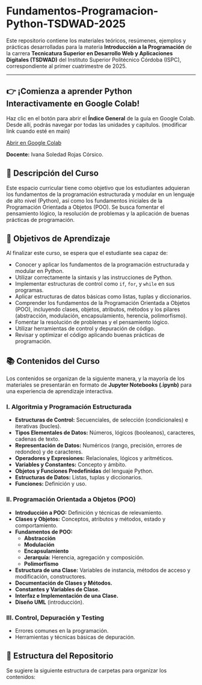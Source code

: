 # Fundamentos-Programacion-Python-TSDWAD-2025

Este repositorio contiene los materiales teóricos, resúmenes, ejemplos y prácticas desarrolladas para la materia **Introducción a la Programación** de la carrera **Tecnicatura Superior en Desarrollo Web y Aplicaciones Digitales (TSDWAD)** del Instituto Superior Politécnico Córdoba (ISPC), correspondiente al primer cuatrimestre de 2025.

---

## 👉 ¡Comienza a aprender Python Interactivamente en Google Colab!

Haz clic en el botón para abrir el **Índice General** de la guía en Google Colab. Desde allí, podrás navegar por todas las unidades y capítulos. (modificar link cuando esté en main)

[Abrir en Google Colab](https://colab.research.google.com/github/ISPC-WEB-2025/Fundamentos-Programacion-Python-TSDWAD-2025/blob/main/00_Indice_General_Guia_Python.ipynb)

**Docente:** Ivana Soledad Rojas Córsico.

## 📝 Descripción del Curso

Este espacio curricular tiene como objetivo que los estudiantes adquieran los fundamentos de la programación estructurada y modular en un lenguaje de alto nivel (Python), así como los fundamentos iniciales de la Programación Orientada a Objetos (POO). Se busca fomentar el pensamiento lógico, la resolución de problemas y la aplicación de buenas prácticas de programación.

## 🎯 Objetivos de Aprendizaje

Al finalizar este curso, se espera que el estudiante sea capaz de:

* Conocer y aplicar los fundamentos de la programación estructurada y modular en Python.
* Utilizar correctamente la sintaxis y las instrucciones de Python.
* Implementar estructuras de control como `if`, `for`, y `while` en sus programas.
* Aplicar estructuras de datos básicas como listas, tuplas y diccionarios.
* Comprender los fundamentos de la Programación Orientada a Objetos (POO), incluyendo clases, objetos, atributos, métodos y los pilares (abstracción, modulación, encapsulamiento, herencia, polimorfismo).
* Fomentar la resolución de problemas y el pensamiento lógico.
* Utilizar herramientas de control y depuración de código.
* Revisar y optimizar el código aplicando buenas prácticas de programación.

## 📚 Contenidos del Curso

Los contenidos se organizan de la siguiente manera, y la mayoría de los materiales se presentarán en formato de **Jupyter Notebooks (.ipynb)** para una experiencia de aprendizaje interactiva.

### I. Algoritmia y Programación Estructurada

* **Estructuras de Control:** Secuenciales, de selección (condicionales) e iterativas (bucles).
* **Tipos Elementales de Datos:** Números, lógicos (booleanos), caracteres, cadenas de texto.
* **Representación de Datos:** Numéricos (rango, precisión, errores de redondeo) y de caracteres.
* **Operadores y Expresiones:** Relacionales, lógicos y aritméticos.
* **Variables y Constantes:** Concepto y ámbito.
* **Objetos y Funciones Predefinidas** del lenguaje Python.
* **Estructuras de Datos:** Listas, tuplas y diccionarios.
* **Funciones:** Definición y uso.

### II. Programación Orientada a Objetos (POO)

* **Introducción a POO:** Definición y técnicas de relevamiento.
* **Clases y Objetos:** Conceptos, atributos y métodos, estado y comportamiento.
* **Fundamentos de POO:**
    * **Abstracción**
    * **Modulación**
    * **Encapsulamiento**
    * **Jerarquía:** Herencia, agregación y composición.
    * **Polimorfismo**
* **Estructura de una Clase:** Variables de instancia, métodos de acceso y modificación, constructores.
* **Documentación de Clases y Métodos.**
* **Constantes y Variables de Clase.**
* **Interfaz e Implementación de una Clase.**
* **Diseño UML** (introducción).

### III. Control, Depuración y Testing

* Errores comunes en la programación.
* Herramientas y técnicas básicas de depuración.

## 📁 Estructura del Repositorio

Se sugiere la siguiente estructura de carpetas para organizar los contenidos:
